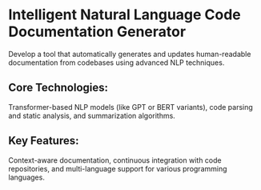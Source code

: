 # Intelligent Natural Language Code Documentation Generator
Develop a tool that automatically generates and updates human-readable documentation from codebases using advanced NLP techniques.

## Core Technologies: 
Transformer-based NLP models (like GPT or BERT variants), code parsing and static analysis, and summarization algorithms.

## Key Features: 
Context-aware documentation, continuous integration with code repositories, and multi-language support for various programming languages.